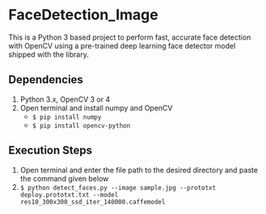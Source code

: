 # FaceDetection_Image
This is a Python 3 based project to perform fast, accurate face detection with OpenCV using a pre-trained deep learning face detector model shipped with the library.

## Dependencies
1. Python 3.x, OpenCV 3 or 4
2. Open terminal and install numpy and OpenCV
   * ```$ pip install numpy```
   * ```$ pip install opencv-python```

## Execution Steps
1. Open terminal and enter the file path to the desired directory and paste the command given below
2. ```$ python detect_faces.py --image sample.jpg --prototxt deploy.prototxt.txt --model res10_300x300_ssd_iter_140000.caffemodel```
